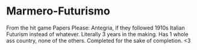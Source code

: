 # Marmero-Futurismo
From the hit game Papers Please: Antegria, if they followed 1910s Italian Futurism instead of whatever. Literally 3 years in the making. Has 1 whole ass country, none of the others. Completed for the sake of completion. 
<3
